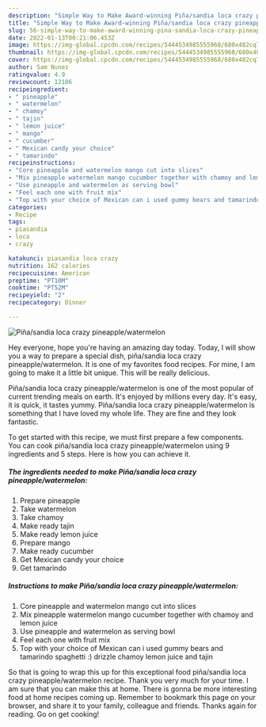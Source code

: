 ```yaml
---
description: "Simple Way to Make Award-winning Piña/sandia loca crazy pineapple/watermelon"
title: "Simple Way to Make Award-winning Piña/sandia loca crazy pineapple/watermelon"
slug: 56-simple-way-to-make-award-winning-pina-sandia-loca-crazy-pineapple-watermelon
date: 2022-01-13T00:21:06.453Z
image: https://img-global.cpcdn.com/recipes/5444534985555968/680x482cq70/pinasandia-loca-crazy-pineapplewatermelon-recipe-main-photo.jpg
thumbnail: https://img-global.cpcdn.com/recipes/5444534985555968/680x482cq70/pinasandia-loca-crazy-pineapplewatermelon-recipe-main-photo.jpg
cover: https://img-global.cpcdn.com/recipes/5444534985555968/680x482cq70/pinasandia-loca-crazy-pineapplewatermelon-recipe-main-photo.jpg
author: Sam Nunez
ratingvalue: 4.9
reviewcount: 12106
recipeingredient:
- " pineapple"
- " watermelon"
- " chamoy"
- " tajin"
- " lemon juice"
- " mango"
- " cucumber"
- " Mexican candy your choice"
- " tamarindo"
recipeinstructions:
- "Core pineapple and watermelon mango cut into slices"
- "Mix pineapple watermelon mango cucumber together with chamoy and lemon juice"
- "Use pineapple and watermelon as serving bowl"
- "Feel each one with fruit mix"
- "Top with your choice of Mexican can i used gummy bears and tamarindo spaghetti :) drizzle chamoy lemon juice and tajin"
categories:
- Recipe
tags:
- piasandia
- loca
- crazy

katakunci: piasandia loca crazy 
nutrition: 162 calories
recipecuisine: American
preptime: "PT10M"
cooktime: "PT52M"
recipeyield: "2"
recipecategory: Dinner

---
```



![Piña/sandia loca crazy pineapple/watermelon](https://img-global.cpcdn.com/recipes/5444534985555968/680x482cq70/pinasandia-loca-crazy-pineapplewatermelon-recipe-main-photo.jpg)

Hey everyone, hope you're having an amazing day today. Today, I will show you a way to prepare a special dish, piña/sandia loca crazy pineapple/watermelon. It is one of my favorites food recipes. For mine, I am going to make it a little bit unique. This will be really delicious.

Piña/sandia loca crazy pineapple/watermelon is one of the most popular of current trending meals on earth. It's enjoyed by millions every day. It's easy, it is quick, it tastes yummy. Piña/sandia loca crazy pineapple/watermelon is something that I have loved my whole life. They are fine and they look fantastic.




To get started with this recipe, we must first prepare a few components. You can cook piña/sandia loca crazy pineapple/watermelon using 9 ingredients and 5 steps. Here is how you can achieve it.

<!--inarticleads1-->

##### The ingredients needed to make Piña/sandia loca crazy pineapple/watermelon:

1. Prepare  pineapple
1. Take  watermelon
1. Take  chamoy
1. Make ready  tajin
1. Make ready  lemon juice
1. Prepare  mango
1. Make ready  cucumber
1. Get  Mexican candy your choice
1. Get  tamarindo




<!--inarticleads2-->

##### Instructions to make Piña/sandia loca crazy pineapple/watermelon:

1. Core pineapple and watermelon mango cut into slices
1. Mix pineapple watermelon mango cucumber together with chamoy and lemon juice
1. Use pineapple and watermelon as serving bowl
1. Feel each one with fruit mix
1. Top with your choice of Mexican can i used gummy bears and tamarindo spaghetti :) drizzle chamoy lemon juice and tajin




So that is going to wrap this up for this exceptional food piña/sandia loca crazy pineapple/watermelon recipe. Thank you very much for your time. I am sure that you can make this at home. There is gonna be more interesting food at home recipes coming up. Remember to bookmark this page on your browser, and share it to your family, colleague and friends. Thanks again for reading. Go on get cooking!
